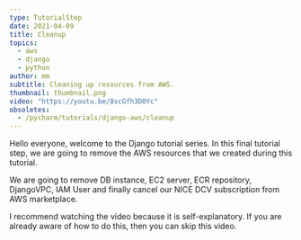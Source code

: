 ```yaml
---
type: TutorialStep
date: 2021-04-09
title: Cleanup
topics:
  - aws
  - django
  - python
author: mm
subtitle: Cleaning up resources from AWS.
thumbnail: thumbnail.png
video: "https://youtu.be/8scGfh3D0Yc"
obsoletes:
  - /pycharm/tutorials/django-aws/cleanup
---
```


Hello everyone, welcome to the Django tutorial series. In this final tutorial step, we are going to remove the AWS resources that we created during this tutorial.

We are going to remove DB instance, EC2 server, ECR repository, DjangoVPC, IAM User and
finally cancel our NICE DCV subscription from AWS marketplace.

I recommend watching the video because it is self-explanatory. If you are already aware of how to do this, then you can skip this video.
